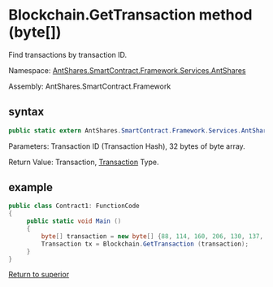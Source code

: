 # Blockchain.GetTransaction method (byte[])

Find transactions by transaction ID.

Namespace: [AntShares.SmartContract.Framework.Services.AntShares](../../AntShares.md)

Assembly: AntShares.SmartContract.Framework

## syntax

```c#
public static extern AntShares.SmartContract.Framework.Services.AntShares.Transaction GetTransaction (byte[] hash)
```

Parameters: Transaction ID (Transaction Hash), 32 bytes of byte array.

Return Value: Transaction, [Transaction](../Transaction.md) Type.

## example

```c#
public class Contract1: FunctionCode
{
     public static void Main ()
     {
         byte[] transaction = new byte[] {88, 114, 160, 206, 130, 137, 41, 94, 119, 120, 242, 71, 232, 244, 3, 20, 165, 69, 182, 106, 185, 119, 239, 183, 65, 174, 220, 157, 251, 28, 215};
         Transaction tx = Blockchain.GetTransaction (transaction);
     }
}
```



[Return to superior](../Blockchain.md)
